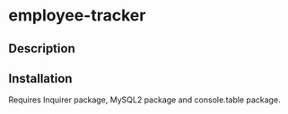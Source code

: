 # employee-tracker

## Description

## Installation 

Requires Inquirer package, MySQL2 package and console.table package. 